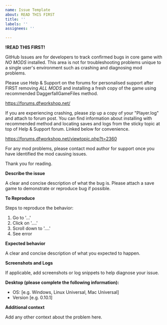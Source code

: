 ```yaml
---
name: Issue Template
about: READ THIS FIRST
title: ''
labels: ''
assignees: ''

---
```


**!READ THIS FIRST!**

GitHub Issues are for developers to track confirmed bugs in core game with _NO MODS_ installed. This area is not for troubleshooting problems unique to a single user's environment such as crashing and diagnosing mod problems.

Please use Help & Support on the forums for personalised support after FIRST removing _ALL MODS_ and installing a fresh copy of the game using recommended DaggerfallGameFiles method.

https://forums.dfworkshop.net/

If you are experiencing crashing, please zip up a copy of your "Player.log" and attach to forum post. You can find information about installing with recommended method and locating saves and logs from the sticky topic at top of Help & Support forum. Linked below for convenience.

https://forums.dfworkshop.net/viewtopic.php?t=2360

For any mod problems, please contact mod author for support once you have identified the mod causing issues.

Thank you for reading.


**Describe the issue**

A clear and concise description of what the bug is. Please attach a save game to demonstrate or reproduce bug if possible.

**To Reproduce**

Steps to reproduce the behavior:
1. Go to '...'
2. Click on '....'
3. Scroll down to '....'
4. See error

**Expected behavior**

A clear and concise description of what you expected to happen.

**Screenshots and Logs**

If applicable, add screenshots or log snippets to help diagnose your issue.

**Desktop (please complete the following information):**

 - OS: [e.g. Windows, Linux Universal, Mac Universal]
 - Version [e.g. 0.10.1]

**Additional context**

Add any other context about the problem here.
